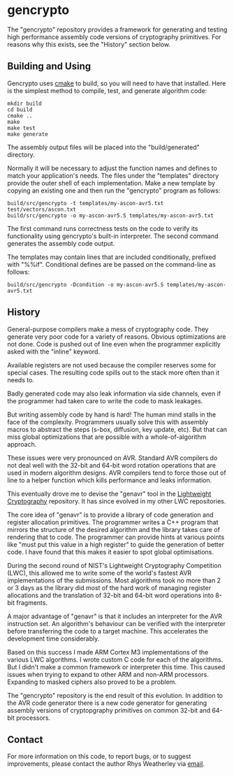 gencrypto
=========

The "gencrypto" repository provides a framework for generating and
testing high performance assembly code versions of cryptography
primitives.  For reasons why this exists, see the "History" section below.

Building and Using
------------------

Gencrypto uses [cmake](https://cmake.org/) to build, so you will need to
have that installed.  Here is the simplest method to compile, test, and
generate algorithm code:

    mkdir build
    cd build
    cmake ..
    make
    make test
    make generate

The assembly output files will be placed into the "build/generated" directory.

Normally it will be necessary to adjust the function names and defines
to match your application's needs.  The files under the "templates"
directory provide the outer shell of each implementation.  Make a
new template by copying an existing one and then run the "gencrypto"
program as follows:

    build/src/gencrypto -t templates/my-ascon-avr5.txt test/vectors/ascon.txt
    build/src/gencrypto -o my-ascon-avr5.S templates/my-ascon-avr5.txt

The first command runs correctness tests on the code to verify its
functionality using gencrypto's built-in interpreter.  The second command
generates the assembly code output.

The templates may contain lines that are included conditionally, prefixed
with "%%if".  Conditional defines are be passed on the command-line as follows:

    build/src/gencrypto -Dcondition -o my-ascon-avr5.S templates/my-ascon-avr5.txt

History
-------

General-purpose compilers make a mess of cryptography code.  They generate
very poor code for a variety of reasons.  Obvious optimizations are not done.
Code is pushed out of line even when the programmer explicitly asked with
the "inline" keyword.

Available registers are not used because the compiler reserves some for
special cases.  The resulting code spills out to the stack more often than
it needs to.

Badly generated code may also leak information via side channels, even if
the programmer had taken care to write the code to mask leakages.

But writing assembly code by hand is hard!  The human mind stalls in the
face of the complexity.  Programmers usually solve this with assembly
macros to abstract the steps (s-box, diffusion, key update, etc).
But that can miss global optimizations that are possible with a
whole-of-algorithm approach.

These issues were very pronounced on AVR.  Standard AVR compilers do not deal
well with the 32-bit and 64-bit word rotation operations that are used in
modern algorithm designs.  AVR compilers tend to force those out of line
to a helper function which kills performance and leaks information.

This eventually drove me to devise the "genavr" tool in the
[Lightweight Cryptography](https://github.com/rweather/lightweight-crypto)
repository.  It has since evolved in my other LWC repositories.

The core idea of "genavr" is to provide a library of code generation and
register allocation primitives.  The programmer writes a C++ program that
mirrors the structure of the desired algorithm and the library takes care
of rendering that to code.  The programmer can provide hints at various
points like "must put this value in a high register" to guide the generation
of better code.  I have found that this makes it easier to spot global
optimisations.

During the second round of NIST's Lightweight Cryptography Competition (LWC),
this allowed me to write some of the world's fastest AVR implementations
of the submissions.  Most algorithms took no more than 2 or 3 days as the
library did most of the hard work of managing register allocations and
the translation of 32-bit and 64-bit word operations into 8-bit fragments.

A major advantage of "genavr" is that it includes an interpreter for the
AVR instruction set.  An algorithm's behaviour can be verified with the
interpreter before transferring the code to a target machine.
This accelerates the development time considerably.

Based on this success I made ARM Cortex M3 implementations of the
various LWC algorithms.  I wrote custom C code for each of the algorithms.
But I didn't make a common framework or interpreter this time.
This caused issues when trying to expand to other ARM and non-ARM
processors.  Expanding to masked ciphers also proved to be a problem.

The "gencrypto" repository is the end result of this evolution.
In addition to the AVR code generator there is a new code generator
for generating assembly versions of cryptopgraphy primitives on common
32-bit and 64-bit processors.

Contact
-------

For more information on this code, to report bugs, or to suggest
improvements, please contact the author Rhys Weatherley via
[email](mailto:rhys.weatherley@gmail.com).
